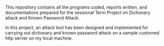 This repository contains all the programs coded, reports written, and documentations prepared for the sessional Term Project on Dictionary attack and Known Password Attack.

In this project, an attack tool has been designed and implemented for carrying out dictionary and known password attack on a sample customed http server on my local machine.
